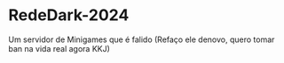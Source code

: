 # RedeDark-2024
Um servidor de Minigames que é falido (Refaço ele denovo, quero tomar ban na vida real agora KKJ)
